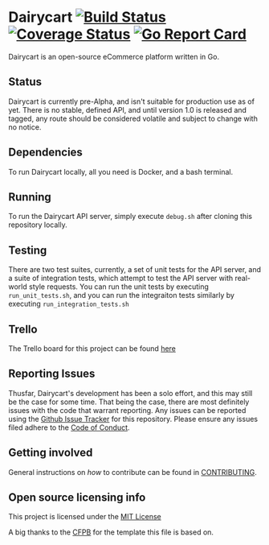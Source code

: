 # Dairycart  [![Build Status](https://travis-ci.org/dairycart/dairycart.svg?branch=master)](https://travis-ci.org/dairycart/dairycart) [![Coverage Status](https://coveralls.io/repos/github/dairycart/dairycart/badge.svg?branch=master)](https://coveralls.io/github/dairycart/dairycart?branch=master) [![Go Report Card](https://goreportcard.com/badge/github.com/dairycart/dairycart)](https://goreportcard.com/report/github.com/dairycart/dairycart)

Dairycart is an open-source eCommerce platform written in Go.

## Status

Dairycart is currently pre-Alpha, and isn't suitable for production use as of yet. There is no stable, defined API, and until version 1.0 is released and tagged, any route should be considered volatile and subject to change with no notice.

## Dependencies

To run Dairycart locally, all you need is Docker, and a bash terminal.

## Running

To run the Dairycart API server, simply execute `debug.sh` after cloning this repository locally.

## Testing

There are two test suites, currently, a set of unit tests for the API server, and a suite of integration tests, which attempt to test the API server with real-world style requests. You can run the unit tests by executing `run_unit_tests.sh`, and you can run the integraiton tests similarly by executing `run_integration_tests.sh`

## Trello

The Trello board for this project can be found [here](https://trello.com/b/z3lgKd59/dairycart)

## Reporting Issues

Thusfar, Dairycart's development has been a solo effort, and this may still be the case for some time. That being the case, there are most definitely issues with the
code that warrant reporting. Any issues can be reported using the [Github Issue Tracker](https://github.com/dairycart/dairycart/issues/new) for this repository. Please ensure any issues filed adhere to the [Code of Conduct](CODE_OF_CONDUCT.md).

## Getting involved

General instructions on _how_ to contribute can be found in [CONTRIBUTING](CONTRIBUTING.md).

## Open source licensing info

This project is licensed under the [MIT License](https://en.wikipedia.org/wiki/MIT_License)

A big thanks to the [CFPB](https://github.com/cfpb/open-source-project-template) for the template this file is based on.
